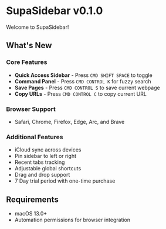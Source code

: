 # SupaSidebar v0.1.0

Welcome to SupaSidebar!

## What's New

### Core Features
- **Quick Access Sidebar** - Press `CMD SHIFT SPACE` to toggle
- **Command Panel** - Press `CMD CONTROL K` for fuzzy search
- **Save Pages** - Press `CMD CONTROL S` to save current webpage
- **Copy URLs** - Press `CMD CONTROL C` to copy current URL

### Browser Support
- Safari, Chrome, Firefox, Edge, Arc, and Brave

### Additional Features
- iCloud sync across devices
- Pin sidebar to left or right
- Recent tabs tracking
- Adjustable global shortcuts
- Drag and drop support
- 7 Day trial period with one-time purchase

## Requirements
- macOS 13.0+
- Automation permissions for browser integration
